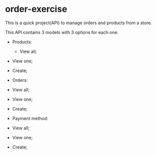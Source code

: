 # order-exercise
This is a quick project(API) to manage orders and products from a store.

This API contains 3 models with 3 options for each one:

 - Products:
    - View all;
  - View one;
  - Create;
  
 - Orders:
  - View all;
  - View one;
  - Create;
  
 - Payment method:
  - View all;
  - View one;
  - Create;
